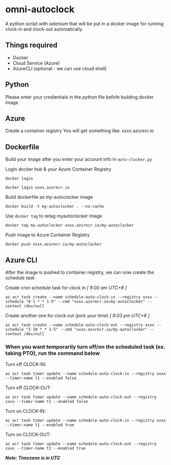 # omni-autoclock
A python script with selenium that will be put in a docker image for running clock-in and clock-out automatically.

## Things required
- Docker
- Cloud Service (Azure)
- AzureCLI (optional - we can use cloud shell)

## Python
Please enter your credientials in the python file befofe building docker image

## Azure
Create a container registry 
You will get something like: xxxx.azurecr.io

## Dockerfile
Build your image after you enter your account info in `auto-clocker.py`

Login docker hub & your Azure Container Registry
```
docker login
```
```
docker login xxxx.azurecr.io
```

Build dockerfile as my-autoclocker image
```
docker build -t my-autoclocker . --no-cache
```

Use `docker tag` to retag myautoclocker image
```
docker tag my-autoclocker xxxx.azurecr.io/my-autoclocker
```

Push image to Azure Container Registry
```
docker push xxxx.azurecr.io/my-autoclocker
```

## Azure CLI
After the image is pushed to container registry, we can now create the schedule task

Create cron schedule task for clock in *[ 9:00 am UTC+8 ]*
```
az acr task create --name schedule-auto-clock-in --registry xxxx --schedule "0 1 * * 1-5" --cmd "xxxx.azurecr.io/my-autoclocker" --context /dev/null
```

Create another one for clock out (pick your time) *[ 6:03 pm UTC+8 ]*
```
az acr task create --name schedule-auto-clock-out --registry xxxx --schedule "3 10 * * 1-5" --cmd "xxxx.azurecr.io/my-autoclocker" --context /dev/null
```


### When you want temporarily turn off/on the scheduled task (ex. taking PTO), run the command below

Turn off CLOCK-IN:
```
az acr task timer update --name schedule-auto-clock-in --registry xxxx --timer-name t1 --enabled false
```

Turn off CLOCK-OUT:
```
az acr task timer update --name schedule-auto-clock-out --registry xxxx --timer-name t1 --enabled false
```

Turn on CLOCK-IN:
```
az acr task timer update --name schedule-auto-clock-in --registry xxxx --timer-name t1 --enabled true
```

Turn on CLOCK-OUT:
```
az acr task timer update --name schedule-auto-clock-out --registry xxxx --timer-name t1 --enabled true
```


***Note: Timezone is in UTC***
